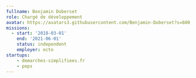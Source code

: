 ```yaml
---
fullname: Benjamin Doberset
role: Chargé de développement
avatar: https://avatars3.githubusercontent.com/Benjamin-Doberset?s=600
missions:
  - start: '2018-03-01'
    end: '2021-06-01'
    status: independent
    employer: octo
startups:
    - demarches-simplifiees.fr
    - peps 
---
```

